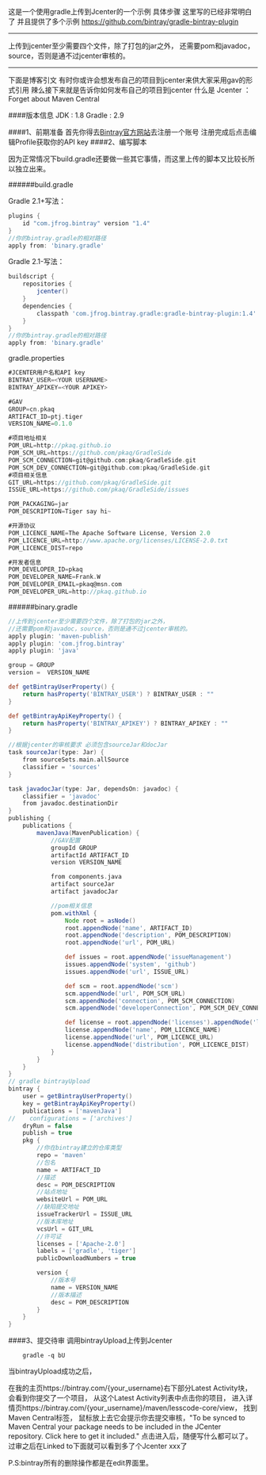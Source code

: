 这是一个使用gradle上传到Jcenter的一个示例
具体步骤 这里写的已经非常明白了  并且提供了多个示例
https://github.com/bintray/gradle-bintray-plugin


-------
上传到jcenter至少需要四个文件，除了打包的jar之外，
还需要pom和javadoc，source，否则是通不过jcenter审核的。

-------

下面是博客引文
有时你或许会想发布自己的项目到jcenter来供大家采用gav的形式引用
辣么接下来就是告诉你如何发布自己的项目到jcenter
什么是 Jcenter ：Forget about Maven Central


####版本信息
JDK : 1.8
Gradle  : 2.9


####1、前期准备
  首先你得去[Bintray官方网站](https://bintray.com/)去注册一个账号
  注册完成后点击编辑Profile获取你的API key
####2、编写脚本


因为正常情况下build.gradle还要做一些其它事情，而这里上传的脚本又比较长所以独立出来。

######build.gradle

Gradle 2.1+写法：
```groovy
plugins {
    id "com.jfrog.bintray" version "1.4"
}
//你的bintray.gradle的相对路径
apply from: 'binary.gradle'
```

Gradle 2.1-写法：
```groovy
buildscript {
    repositories {
        jcenter()
    }
    dependencies {
        classpath 'com.jfrog.bintray.gradle:gradle-bintray-plugin:1.4'
    }
}
//你的bintray.gradle的相对路径
apply from: 'binary.gradle'
```
gradle.properties
```groovy
#JCENTER用户名和API key
BINTRAY_USER=<YOUR USERNAME>
BINTRAY_APIKEY=<YOUR APIKEY>

#GAV
GROUP=cn.pkaq
ARTIFACT_ID=ptj.tiger
VERSION_NAME=0.1.0

#项目地址相关
POM_URL=http://pkaq.github.io
POM_SCM_URL=https://github.com/pkaq/GradleSide
POM_SCM_CONNECTION=git@github.com:pkaq/GradleSide.git
POM_SCM_DEV_CONNECTION=git@github.com:pkaq/GradleSide.git
#项目相关信息
GIT_URL=https://github.com/pkaq/GradleSide.git
ISSUE_URL=https://github.com/pkaq/GradleSide/issues

POM_PACKAGING=jar
POM_DESCRIPTION=Tiger say hi~

#开源协议
POM_LICENCE_NAME=The Apache Software License, Version 2.0
POM_LICENCE_URL=http://www.apache.org/licenses/LICENSE-2.0.txt
POM_LICENCE_DIST=repo

#开发者信息
POM_DEVELOPER_ID=pkaq
POM_DEVELOPER_NAME=Frank.W
POM_DEVELOPER_EMAIL=pkaq@msn.com
POM_DEVELOPER_URL=http://pkaq.github.io


```

######binary.gradle
```groovy
//上传到jcenter至少需要四个文件，除了打包的jar之外，
//还需要pom和javadoc，source，否则是通不过jcenter审核的。
apply plugin: 'maven-publish'
apply plugin: 'com.jfrog.bintray'
apply plugin: 'java'

group = GROUP
version =  VERSION_NAME

def getBintrayUserProperty() {
    return hasProperty('BINTRAY_USER') ? BINTRAY_USER : ""
}

def getBintrayApiKeyProperty() {
    return hasProperty('BINTRAY_APIKEY') ? BINTRAY_APIKEY : ""
}

//根据jcenter的审核要求 必须包含sourceJar和docJar
task sourceJar(type: Jar) {
    from sourceSets.main.allSource
    classifier = 'sources'
}

task javadocJar(type: Jar, dependsOn: javadoc) {
    classifier = 'javadoc'
    from javadoc.destinationDir
}
publishing {
    publications {
        mavenJava(MavenPublication) {
            //GAV配置
            groupId GROUP
            artifactId ARTIFACT_ID
            version VERSION_NAME

            from components.java
            artifact sourceJar
            artifact javadocJar

            //pom相关信息
            pom.withXml {
                Node root = asNode()
                root.appendNode('name', ARTIFACT_ID)
                root.appendNode('description', POM_DESCRIPTION)
                root.appendNode('url', POM_URL)

                def issues = root.appendNode('issueManagement')
                issues.appendNode('system', 'github')
                issues.appendNode('url', ISSUE_URL)

                def scm = root.appendNode('scm')
                scm.appendNode('url', POM_SCM_URL)
                scm.appendNode('connection', POM_SCM_CONNECTION)
                scm.appendNode('developerConnection', POM_SCM_DEV_CONNECTION)

                def license = root.appendNode('licenses').appendNode('license')
                license.appendNode('name', POM_LICENCE_NAME)
                license.appendNode('url', POM_LICENCE_URL)
                license.appendNode('distribution', POM_LICENCE_DIST)
            }
        }
    }
}
// gradle bintrayUpload
bintray {
    user = getBintrayUserProperty()
    key = getBintrayApiKeyProperty()
    publications = ['mavenJava']
//    configurations = ['archives']
    dryRun = false
    publish = true
    pkg {
        //你在bintray建立的仓库类型
        repo = 'maven'
        //包名
        name = ARTIFACT_ID
        //描述
        desc = POM_DESCRIPTION
        //站点地址
        websiteUrl = POM_URL
        //缺陷提交地址
        issueTrackerUrl = ISSUE_URL
        //版本库地址
        vcsUrl = GIT_URL
        //许可证
        licenses = ['Apache-2.0']
        labels = ['gradle', 'tiger']
        publicDownloadNumbers = true

        version {
            //版本号
            name = VERSION_NAME
            //版本描述
            desc = POM_DESCRIPTION
        }
    }
}
```
####3、提交待审
调用bintrayUpload上传到Jcenter
```shell
	gradle -q bU
```

当bintrayUpload成功之后，

在我的主页https://bintray.com/{your_username}右下部分Latest Activity块，会看到你提交了一个项目，
从这个Latest Activity列表中点击你的项目，
进入详情页https://bintray.com/{your_username}/maven/lesscode-core/view，
找到Maven Central标签，
鼠标放上去它会提示你去提交审核，"To be synced to Maven Central your package needs to be included in the JCenter repository. Click here to get it included."
点击进入后，随便写什么都可以了。
过审之后在Linked to下面就可以看到多了个Jcenter xxx了


P.S:bintray所有的删除操作都是在edit界面里。